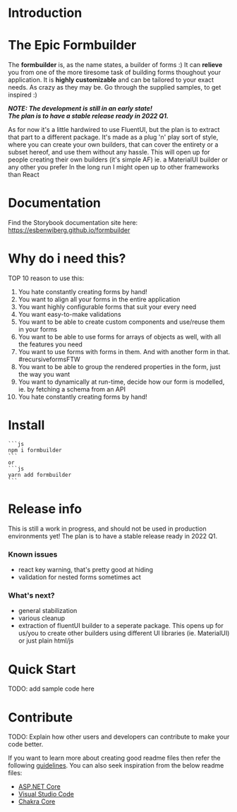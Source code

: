 # Introduction 
# The Epic Formbuilder

The **formbuilder** is, as the name states, a builder of forms :)
It can **relieve** you from one of the more tiresome task of building forms thoughout your application.
It is **highly customizable** and can be tailored to your exact needs. As crazy as they may be.
Go through the supplied samples, to get inspired :)  

***NOTE: The development is still in an early state!  
The plan is to have a stable release ready in 2022 Q1.***

As for now it's a little hardwired to use FluentUI, but the plan is to extract that part to a different package.
It's made as a plug 'n' play sort of style, where you can create your own builders, that can cover the entirety or a subset hereof, and use them without any hassle.
This will open up for people creating their own builders (it's simple AF) ie. a MaterialUI builder or any other you prefer
In the long run I might open up to other frameworks than React

# Documentation
Find the Storybook documentation site here:
https://esbenwiberg.github.io/formbuilder

# Why do i need this?
TOP 10 reason to use this:

1.  You hate constantly creating forms by hand!
2.  You want to align all your forms in the entire application
3.  You want highly configurable forms that suit your every need
4.  You want easy-to-make validations
5.  You want to be able to create custom components and use/reuse them in your forms
6.  You want to be able to use forms for arrays of objects as well, with all the features you need
7.  You want to use forms with forms in them. And with another form in that. #recursiveformsFTW
8.  You want to be able to group the rendered properties in the form, just the way you want
9.  You want to dynamically at run-time, decide how our form is modelled, ie. by fetching a schema from an API
10. You hate constantly creating forms by hand!

# Install
    ```js
    npm i formbuilder
    ```
    or
    ```js
    yarn add formbuilder
    ```


# Release info
This is still a work in progress, and should not be used in production environments yet!
The plan is to have a stable release ready in 2022 Q1.

### Known issues
- react key warning, that's pretty good at hiding
- validation for nested forms sometimes act

### What's next?
- general stabilization
- various cleanup
- extraction of fluentUI builder to a seperate package. This opens up for us/you to create other builders using different UI libraries (ie. MaterialUI) or just plain html/js

# Quick Start
TODO: add sample code here

# Contribute
TODO: Explain how other users and developers can contribute to make your code better. 

If you want to learn more about creating good readme files then refer the following [guidelines](https://docs.microsoft.com/en-us/azure/devops/repos/git/create-a-readme?view=azure-devops). You can also seek inspiration from the below readme files:
- [ASP.NET Core](https://github.com/aspnet/Home)
- [Visual Studio Code](https://github.com/Microsoft/vscode)
- [Chakra Core](https://github.com/Microsoft/ChakraCore)